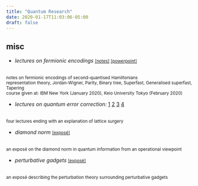```yaml
---
title: "Quantum Research"
date: 2020-01-17T11:03:06-05:00
draft: false
---
```


## misc

* *lectures on fermionic encodings*
<a href="/pdf/misc_math/fermi-encode.pdf"><small>[notes]</small></a>
<a href="/pptx/fermi-encode-v2.pptx"><small>[powerpoint]</small></a>
</br>
<small>notes on fermionic encodings of second-quantised Hamiltonians</small>
</br>
<small>representation theory, Jordan-Wigner, Parity, Binary tree, Superfast, Generalised superfast, Tapering</small>
</br>
<small>course given at: IBM New York (January 2020), Keio University Tokyo (February 2020)</small>


* *lectures on quantum error correction:*
[1](/pdf/misc_math/qec_lecture_1.pdf)
[2](/pdf/misc_math/qec_lecture_2.pdf)
[3](/pdf/misc_math/qec_lecture_3.pdf)
[4](/pdf/misc_math/qec_lecture_4.pdf)
</br>
<small>four lectures ending with an explanation of lattice surgery</small>

* *diamond norm*
<a href="/pdf/misc_math/diamond_norm.pdf"><small>[exposé]</small></a>
</br>
<small>an exposé on the diamond norm in quantum information from an operational viewpoint</small>

* *perturbative gadgets*
<a href="/pdf/misc_math/rigetti_interview.pdf"><small>[exposé]</small></a>
</br>
<small>an exposé describing the perturbation theory surrounding perturbative gadgets</small>
